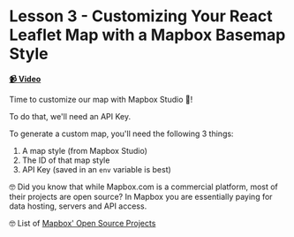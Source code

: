 # Lesson 3 - Customizing Your React Leaflet Map with a Mapbox Basemap Style

**[📹 Video](https://egghead.io/lessons/egghead-lesson-3---customizing-your-react-leaflet-map-with-a-mapbox-basemap-style)**

Time to customize our map with Mapbox Studio 💪!

To do that, we'll need an API Key.

To generate a custom map, you'll need the following 3 things:

1. A map style (from Mapbox Studio)
2. The ID of that map style
3. API Key (saved in an `env` variable is best)

🤓 Did you know that while Mapbox.com is a commercial platform, most of their projects are open source? In Mapbox you are essentially paying for data hosting, servers and API access.

🤓 List of [Mapbox' Open Source Projects](https://github.com/mapbox)
